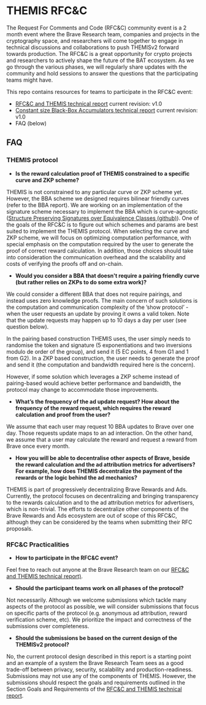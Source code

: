 # THEMIS RFC&C

The Request For Comments and Code (RFC&C) community event is a 2 month event
where the Brave Research team, companies and projects in the cryptography space,
and researchers will come together to engage in technical discussions and
collaborations to push THEMISv2 forward towards production. The RFC&C is a great
opportunity for crypto projects and researchers to actively shape the future of
the BAT ecosystem. As we go through the various phases, we will regularly share
updates with the community and hold sessions to answer the questions that the
participating teams might have.

This repo contains resources for teams to participate in the RFC&C event:

- [RFC&C and THEMIS technical report](./rfcc-themis-tech-report-v1.0.pdf) current
  revision: v1.0
- [Constant size Black-Box Accumulators technical report](./rfcc-themis-tech-report-v1.0.pdf) current revision: v1.0
- FAQ (below)

## FAQ

### THEMIS protocol

- **Is the reward calculation proof of THEMIS constrained to a specific curve and ZKP scheme?**

THEMIS is not constrained to any particular curve or ZKP scheme yet. However, the BBA scheme we designed requires bilinear friendly curves (refer to the BBA report). We are working on an implementation of the signature scheme necessary to implement the BBA which is curve-agnostic ([Structure Preserving Signatures over Equivalence Classes (github)](https://github.com/brave-experiments/sps-eq/)). One of the goals of the RFC&C is to figure out which schemes and params are best suited to implement the THEMIS protocol. When selecting the curve and ZKP scheme, we will focus on optimizing computation performance, with special emphasis on the computation required by the user to generate the proof of correct reward calculation. In addition, those choices should take into consideration the communication overhead and the scalability and costs of verifying the proofs off and on-chain.

- **Would you consider a BBA that doesn't require a pairing friendly curve (but rather relies on ZKPs to do some extra work)?**

We could consider a different BBA that does not require pairings, and instead uses zero knowledge proofs. The main concern of such solutions is the computation and communication complexity of the ’show protocol’ - when the user requests an update by proving it owns a valid token. Note that the update requests may happen up to 10 days a day per user (see question below).
 
In the pairing based construction THEMIS uses, the user simply needs to randomise the token and signature (5 exponentiations and two inversions modulo de order of the group), and send it (5 EC points, 4 from G1 and 1 from G2). In a ZKP based construction, the user needs to generate the proof and send it (the computation and bandwidth required here is the concern). 
 
However, if some solution which leverages a ZKP scheme instead of pairing-based would achieve better performance and bandwidth, the protocol may change to accommodate those improvements. 

- **What’s the frequency of the ad update request? How about the frequency of the reward request, which requires the reward calculation and proof from the user?**

We assume that each user may request 10 BBA updates to Brave over one day. Those requests update maps to an ad interaction. On the other hand, we assume that a user may calculate the reward and request a reward from Brave once every month.


- **How you will be able to decentralise other aspects of Brave, beside the reward calculation and the ad attribution metrics for advertisers? For example, how does THEMIS decentralize the payment of the rewards or the logic behind the ad mechanics?**

THEMIS is part of progressively decentralizing Brave Rewards and Ads. Currently, the protocol focuses on decentralizing and bringing transparency to the rewards calculation and to the ad attribution metrics for advertisers, which is non-trivial. The efforts to decentralize other components of the Brave Rewards and Ads ecosystem are out of scope of this RFC&C, although they can be considered by the teams when submitting their RFC proposals.

### RFC&C Practicalities

- **How to participate in the RFC&C event?**

Feel free to reach out anyone at the Brave Research team on our  [RFC&C and
THEMIS technical report)](./rfcc-themis-tech-report-v0.1.pdf).

- **Should the participant teams work on all phases of the protocol?**

Not necessarily. Although we welcome submissions which tackle many aspects of
the protocol as possible, we will consider submissions that focus on specific
parts of the protocol (e.g. anonymous ad attribution, reward verification
scheme, etc). We prioritize the impact and correctness of the submissions over
completeness.

- **Should the submissions be based on the current design of the THEMISv2 protocol?**

No, the current protocol design described in this report is a starting point
and an example of a system the Brave Research Team sees as a good trade-off
between privacy, security, scalability and production-readiness. Submissions
may not use any of the components of THEMIS. However, the submissions should
respect the goals and requirements outlined in the Section Goals and Requirements
of the [RFC&C and THEMIS technical report](./rfcc-themis-tech-report-v0.1.pdf).
